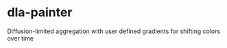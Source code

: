 # dla-painter
Diffusion-limited aggregation with user defined gradients for shifting colors over time
